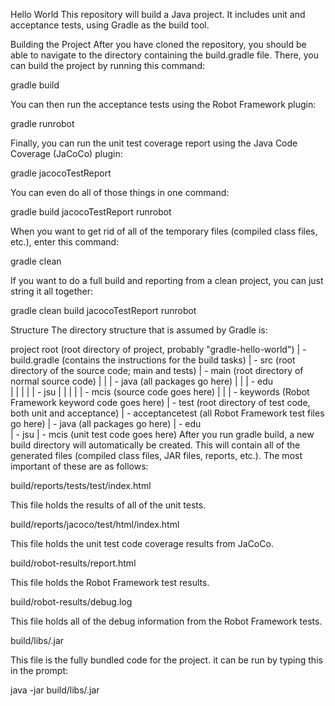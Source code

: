 Hello World
This repository will build a Java project. It includes unit and acceptance tests, using Gradle as the build tool.

Building the Project
After you have cloned the repository, you should be able to navigate to the directory containing the build.gradle file. There, you can build the project by running this command:

gradle build

You can then run the acceptance tests using the Robot Framework plugin:

gradle runrobot

Finally, you can run the unit test coverage report using the Java Code Coverage (JaCoCo) plugin:

gradle jacocoTestReport

You can even do all of those things in one command:

gradle build jacocoTestReport runrobot

When you want to get rid of all of the temporary files (compiled class files, etc.), enter this command:

gradle clean

If you want to do a full build and reporting from a clean project, you can just string it all together:

gradle clean build jacocoTestReport runrobot

Structure
The directory structure that is assumed by Gradle is:

project root     (root directory of project, probably "gradle-hello-world")
           |
            - build.gradle    (contains the instructions for the build tasks)
           |
            - src             (root directory of the source code; main and tests)
                |
                 - main       (root directory of normal source code)
                |     |
                |      - java (all packages go here)
                |           |
                |            - edu    
                |           |    |
                |           |     - jsu
                |           |         |
                |           |          - mcis (source code goes here)
                |           |
                |            - keywords (Robot Framework keyword code goes here)
                |
                 - test       (root directory of test code, both unit and acceptance)
                      |
                       - acceptancetest    (all Robot Framework test files go here)
                      |
                       - java (all packages go here)
                            |
                             - edu    
                                 |
                                  - jsu
                                      |
                                       - mcis (unit test code goes here)
After you run gradle build, a new build directory will automatically be created. This will contain all of the generated files (compiled class files, JAR files, reports, etc.). The most important of these are as follows:

build/reports/tests/test/index.html

This file holds the results of all of the unit tests.

build/reports/jacoco/test/html/index.html

This file holds the unit test code coverage results from JaCoCo.

build/robot-results/report.html

This file holds the Robot Framework test results.

build/robot-results/debug.log

This file holds all of the debug information from the Robot Framework tests.

build/libs/<name>.jar

This file is the fully bundled code for the project. it can be run by typing this in the prompt:

java -jar build/libs/<name>.jar
